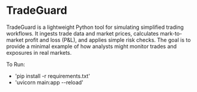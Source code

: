 # TradeGuard
TradeGuard is a lightweight Python tool for simulating simplified trading workflows. It ingests trade data and market prices, calculates mark-to-market profit and loss (P&amp;L), and applies simple risk checks. The goal is to provide a minimal example of how analysts might monitor trades and exposures in real markets.

To Run:
- 'pip install -r requirements.txt' 
- 'uvicorn main:app --reload'